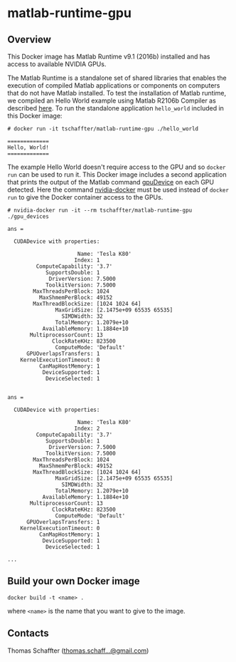 # matlab-runtime-gpu
## Overview
This Docker image has Matlab Runtime v9.1 (2016b) installed and has access to available NVIDIA GPUs.

The Matlab Runtime is a standalone set of shared libraries that enables the execution of compiled Matlab applications or components on computers that do not have Matlab installed. To test the installation of Matlab runtime, we compiled an Hello World example using Matlab R2106b Compiler as described [here](https://support.opensciencegrid.org/support/solutions/articles/5000660751-basics-of-compiled-matlab-applications-hello-world-example). To run the standalone application `hello_world` included in this Docker image: 

```
# docker run -it tschaffter/matlab-runtime-gpu ./hello_world

=============
Hello, World!
=============
```

The example Hello World doesn't require access to the GPU and so `docker run` can be used to run it. This Docker image includes a second application that prints the output of the Matlab command [gpuDevice](https://www.mathworks.com/help/distcomp/gpudevice.html) on each GPU detected. Here the command [nvidia-docker](https://github.com/NVIDIA/nvidia-docker) must be used instead of `docker run` to give the Docker container access to the GPUs.

```
# nvidia-docker run -it --rm tschaffter/matlab-runtime-gpu ./gpu_devices

ans = 

  CUDADevice with properties:

                      Name: 'Tesla K80'
                     Index: 1
         ComputeCapability: '3.7'
            SupportsDouble: 1
             DriverVersion: 7.5000
            ToolkitVersion: 7.5000
        MaxThreadsPerBlock: 1024
          MaxShmemPerBlock: 49152
        MaxThreadBlockSize: [1024 1024 64]
               MaxGridSize: [2.1475e+09 65535 65535]
                 SIMDWidth: 32
               TotalMemory: 1.2079e+10
           AvailableMemory: 1.1884e+10
       MultiprocessorCount: 13
              ClockRateKHz: 823500
               ComputeMode: 'Default'
      GPUOverlapsTransfers: 1
    KernelExecutionTimeout: 0
          CanMapHostMemory: 1
           DeviceSupported: 1
            DeviceSelected: 1


ans = 

  CUDADevice with properties:

                      Name: 'Tesla K80'
                     Index: 2
         ComputeCapability: '3.7'
            SupportsDouble: 1
             DriverVersion: 7.5000
            ToolkitVersion: 7.5000
        MaxThreadsPerBlock: 1024
          MaxShmemPerBlock: 49152
        MaxThreadBlockSize: [1024 1024 64]
               MaxGridSize: [2.1475e+09 65535 65535]
                 SIMDWidth: 32
               TotalMemory: 1.2079e+10
           AvailableMemory: 1.1884e+10
       MultiprocessorCount: 13
              ClockRateKHz: 823500
               ComputeMode: 'Default'
      GPUOverlapsTransfers: 1
    KernelExecutionTimeout: 0
          CanMapHostMemory: 1
           DeviceSupported: 1
            DeviceSelected: 1

...
```

## Build your own Docker image

```
docker build -t <name> .
```
where `<name>` is the name that you want to give to the image.

## Contacts
Thomas Schaffter (thomas.schaff...@gmail.com)
